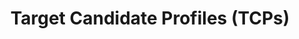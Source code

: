 ---
weight: 4
title: Target Candidate Profiles (TCPs)
description: Target Candidate Profiles (TCPs) guiding ASAP discovery programs
toc: true
draft: false
---